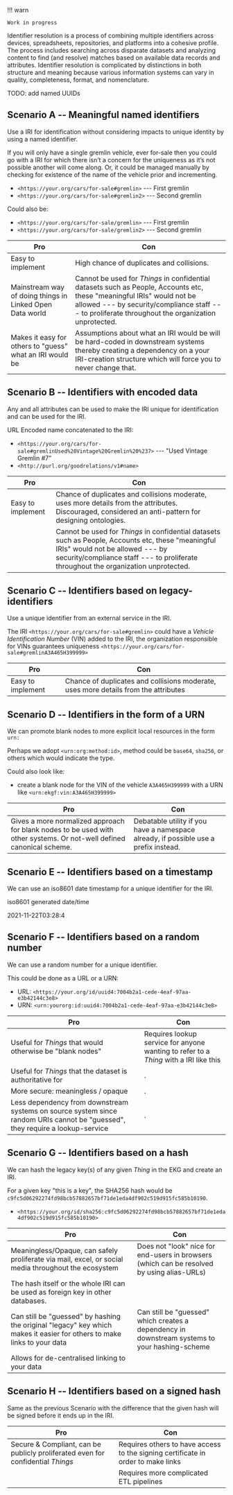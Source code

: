 !!! warn

    Work in progress

Identifier resolution is a process of combining multiple identifiers
across devices, spreadsheets, repositories, and platforms into a
cohesive profile. 
The process includes searching across disparate datasets and analyzing 
content to find (and resolve) matches based on available data records
and attributes. 
Identifier resolution is complicated by distinctions in both structure
and meaning because various information systems can vary in quality,
completeness, format, and nomenclature.

TODO: add named UUIDs

## Scenario A -- Meaningful named identifiers

Use a IRI for identification without considering impacts 
to unique identity by using a named identifier.

If you will only have a single gremlin vehicle, ever for-sale then you
could go with a IRI for which there isn’t a concern for the uniqueness
as it’s not possible another will come along.
Or, it could be managed manually by checking for existence of the name 
of the vehicle prior and incrementing.

- `<https://your.org/cars/for-sale#gremlin>` --- First gremlin
- `<https://your.org/cars/for-sale#gremlin2>` --- Second gremlin

Could also be:

- `<https://your.org/cars/for-sale/gremlin>` --- First gremlin
- `<https://your.org/cars/for-sale/gremlin2>` --- Second gremlin

| Pro                                                      | Con                                                                                                                                                                                                                          |
|----------------------------------------------------------|------------------------------------------------------------------------------------------------------------------------------------------------------------------------------------------------------------------------------|
| Easy to implement                                        | High chance of duplicates and collisions.                                                                                                                                                                                    |
| Mainstream way of doing things in Linked Open Data world | Cannot be used for _Things_ in confidential datasets such as People, Accounts etc, these "meaningful IRIs" would not be allowed --- by security/compliance staff --- to proliferate throughout the organization unprotected. | |
| Makes it easy for others to "guess" what an IRI would be | Assumptions about what an IRI would be will be hard-coded in downstream systems thereby creating a dependency on a your IRI-creation structure which will force you to never change that.                                    | 

## Scenario B -- Identifiers with encoded data

Any and all attributes can be used to make the IRI unique for 
identification and can be used for the IRI.

URL Encoded name concatenated to the IRI:

- `<https://your.org/cars/for-sale#gremlinUsed%20Vintage%20Gremlin%20%237>` --- "Used Vintage Gremlin #7”  
- `<http://purl.org/goodrelations/v1#name>` 

| Pro               | Con                                                                                                                                                                                                                          |
|-------------------|------------------------------------------------------------------------------------------------------------------------------------------------------------------------------------------------------------------------------|
| Easy to implement | Chance of duplicates and collisions moderate, uses more details from the attributes. Discouraged, considered an anti-pattern for designing ontologies.                                                                       |
|                   | Cannot be used for _Things_ in confidential datasets such as People, Accounts etc, these "meaningful IRIs" would not be allowed --- by security/compliance staff --- to proliferate throughout the organization unprotected. | |

## Scenario C -- Identifiers based on legacy-identifiers

Use a unique identifier from an external service in the IRI.

The IRI `<https://your.org/cars/for-sale#gremlin>` could have a _Vehicle
Identification Number_ (VIN) added to the IRI, the organization responsible for
VINs guarantees uniqueness
`<https://your.org/cars/for-sale#gremlinA3A465H399999>`

| Pro               | Con                                                                                 |
|-------------------|-------------------------------------------------------------------------------------|
| Easy to implement | Chance of duplicates and collisions moderate, uses more details from the attributes |

## Scenario D -- Identifiers in the form of a URN

We can promote blank nodes to more explicit local resources in the 
form `urn:` 

Perhaps we adopt `<urn:org:method:id>`, method could be `base64`, `sha256`, or
others which would indicate the type.

Could also look like:

- create a blank node for the VIN of the vehicle `A3A465H399999` with a
  URN like `<urn:ekgf:vin:A3A465H399999>`

| Pro                                                                                                                   | Con                                                                                   |
|-----------------------------------------------------------------------------------------------------------------------|---------------------------------------------------------------------------------------|
| Gives a more normalized approach for blank nodes to be used with other systems. Or not-well defined canonical scheme. | Debatable utility if you have a namespace already, if possible use a prefix instead.  |

## Scenario E -- Identifiers based on a timestamp

We can use an iso8601 date timestamp for a unique identifier for the IRI.

iso8601 generated date/time

2021-11-22T03:28:4

## Scenario F -- Identifiers based on a random number

We can use a random number for a unique identifier.

This could be done as a URL or a URN:

- URL: `<https://your.org/id/uuid4:7004b2a1-cede-4eaf-97aa-e3b42144c3e8>`
- URN: `<urn:yourorg:id:uuid4:7004b2a1-cede-4eaf-97aa-e3b42144c3e8>`

| Pro                                                                                                                           | Con                                                                                   |
|-------------------------------------------------------------------------------------------------------------------------------|---------------------------------------------------------------------------------------|
| Useful for _Things_ that would otherwise be "blank nodes"                                                                     | Requires lookup service for anyone wanting to refer to a _Thing_ with a IRI like this |
| Useful for _Things_ that the dataset is authoritative for                                                                     | .                                                                                     |
| More secure: meaningless / opaque                                                                                             | .                                                                                     |
| Less dependency from downstream systems on source system since random URIs cannot be "guessed", they require a lookup-service | .                                                                                     | 

## Scenario G -- Identifiers based on a hash

We can hash the legacy key(s) of any given _Thing_ in the EKG and
create an IRI.

For a given key "this is a key", the SHA256 hash would
be `c9fc5d06292274fd98bcb57882657bf71de1eda4df902c519d915fc585b10190`.

- `<https://your.org/id/sha256:c9fc5d06292274fd98bcb57882657bf71de1eda4df902c519d915fc585b10190>`

| Pro                                                                                                                      | Con                                                                                            |
|--------------------------------------------------------------------------------------------------------------------------|------------------------------------------------------------------------------------------------|
| Meaningless/Opaque, can safely proliferate via mail, excel, or social media throughout the ecosystem                     | Does not "look" nice for end-users in browsers (which can be resolved by using alias-URLs)     |
| The hash itself or the whole IRI can be used as foreign key in other databases.                                          |                                                                                                |
| Can still be "guessed" by hashing the original "legacy" key which makes it easier for others to make links to your data  | Can still be "guessed" which creates a dependency in downstream systems to your hashing-scheme |
| Allows for de-centralised linking to your data                                                                           |                                                                                                |

## Scenario H -- Identifiers based on a signed hash

Same as the previous Scenario with the difference that the given hash will
be signed before it ends up in the IRI.

| Pro                                                                                | Con                                                                               |
|------------------------------------------------------------------------------------|-----------------------------------------------------------------------------------|
| Secure & Compliant, can be publicly proliferated even for confidential _Things_    | Requires others to have access to the signing certificate in order to make links  |
|                                                                                    | Requires more complicated ETL pipelines                                           |

